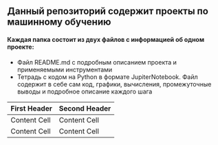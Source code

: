 ## Данный репозиторий содержит проекты по машинному обучению

#### Каждая папка состоит из двух файлов с информацией об одном проекте:
- Файл README.md с подробным описанием проекта и применяемыми инструментами
- Тетрадь с кодом на Python в формате JupiterNotebook. Файл содержит в себе сам код, графики, вычисления, промежуточные выводы и подробное описание каждого шага 
 
 First Header  | Second Header
------------- | -------------
Content Cell  | Content Cell
Content Cell  | Content Cell
